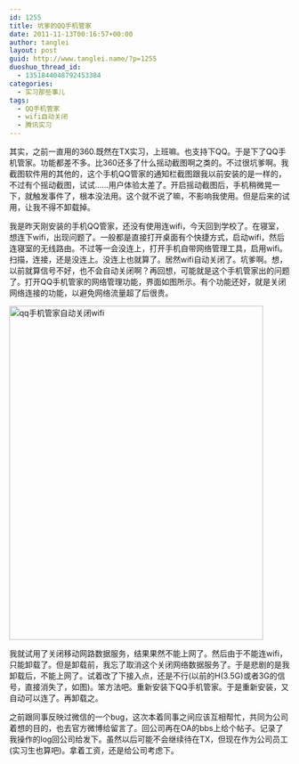 ```yaml
---
id: 1255
title: 坑爹的QQ手机管家
date: 2011-11-13T00:16:57+00:00
author: tanglei
layout: post
guid: http://www.tanglei.name/?p=1255
duoshuo_thread_id:
  - 1351844048792453384
categories:
  - 实习那些事儿
tags:
  - QQ手机管家
  - wifi自动关闭
  - 腾讯实习
---
```

其实，之前一直用的360.既然在TX实习，上班嘛。也支持下QQ。于是下了QQ手机管家。功能都差不多。比360还多了什么摇动截图啊之类的。不过很坑爹啊。我截图软件用的其他的，这个手机QQ管家的通知栏截图跟我以前安装的是一样的，不过有个摇动截图，试试……用户体验太差了。开启摇动截图后，手机稍微晃一下，就触发事件了，根本没法用。这个就不说了嘛，不影响我使用。但是后来的试用，让我不得不卸载掉。

我是昨天刚安装的手机QQ管家，还没有使用连wifi，今天回到学校了。在寝室，想连下wifi，出现问题了。一般都是直接打开桌面有个快捷方式，启动wifi，然后连寝室的无线路由。不过等一会没连上，打开手机自带网络管理工具，启用wifi。扫描，连接，还是没连上。没连上也就算了。居然wifi自动关闭了。坑爹啊。想，以前就算信号不好，也不会自动关闭啊？再回想，可能就是这个手机管家出的问题了。打开QQ手机管家的网络管理功能，界面如图所示。有个功能还好，就是关闭网络连接的功能，以避免网络流量超了后很贵。

<img class="alignnone" title="qq手机管家" src="http://i1123.photobucket.com/albums/l549/tl3shi/qqsecure-fuck.jpg" alt="qq手机管家自动关闭wifi" width="456" height="600" />

我就试用了关闭移动网路数据服务，结果果然不能上网了。然后由于不能连wifi，只能卸载了。但是卸载前，我忘了取消这个关闭网络数据服务了。于是悲剧的是我卸载后，不能上网了。试着改了下接入点，还是不行(以前的H(3.5G)或者3G的信号，直接消失了，如图)。笨方法吧。重新安装下QQ手机管家。于是重新安装，又自动可以连了。再卸载之。

之前跟同事反映过微信的一个bug，这次本着同事之间应该互相帮忙，共同为公司着想的目的，也去官方微博给留言了。回公司再在OA的bbs上给个帖子。记录了我操作的log回公司给发下。虽然以后可能不会继续待在TX，但现在作为公司员工(实习生也算吧)。拿着工资，还是给公司考虑下。
